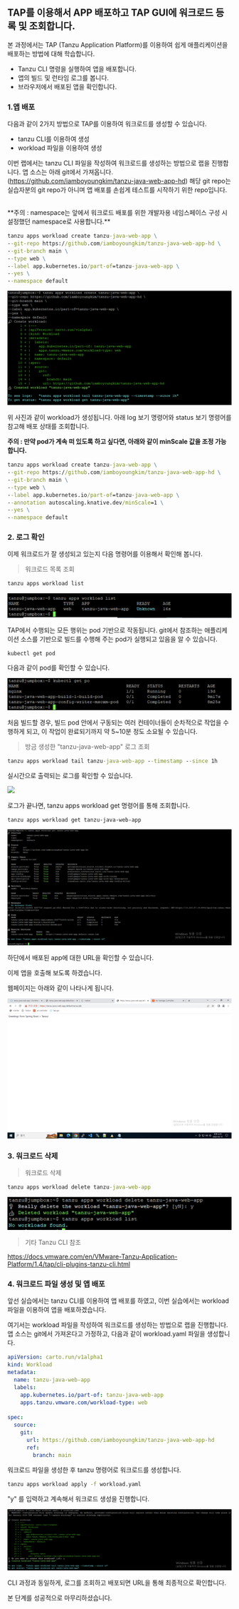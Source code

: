 ## TAP를 이용해서 APP 배포하고 TAP GUI에 워크로드 등록 및 조회합니다.

본 과정에서는 TAP (Tanzu Application Platform)를 이용하여 쉽게 애플리케이션을 배포하는 방법에 대해 학습합니다.

* Tanzu CLI 명령을 실행하여 앱을 배포합니다.
* 앱의 빌드 및 런타임 로그를 봅니다.
* 브라우저에서 배포된 앱을 확인합니다.


### 1.앱 배포
다음과 같이 2가지 방법으로 TAP를 이용하여 워크로드를 생성할 수 있습니다.
* tanzu CLI를 이용하여 생성
* workload 파일을 이용하여 생성

이번 랩에서는 tanzu CLI 파일을 작성하여 워크로드를 생성하는 방법으로 랩을 진행합니다.
앱 소스는 아래 git에서 가져옵니다. (https://github.com/iamboyoungkim/tanzu-java-web-app-hd)
해당 git repo는 실습자분의 git repo가 아니며 앱 배포를 손쉽게 테스트를 시작하기 위한 repo입니다.


<br/>
**주의 : namespace는 앞에서 워크로드 배포를 위한 개발자용 네임스페이스 구성 시 설정했던 namespace로 사용합니다.** <br/>

```cmd
tanzu apps workload create tanzu-java-web-app \
--git-repo https://github.com/iamboyoungkim/tanzu-java-web-app-hd \
--git-branch main \
--type web \
--label app.kubernetes.io/part-of=tanzu-java-web-app \
--yes \
--namespace default
```

![](../images/tap-workload-01.png)

위 사진과 같이 workload가 생성됩니다. 아래 log 보기 명령어와 status 보기 명령어를 참고해 배포 상태를 조회합니다.

**주의 : 만약 pod가 계속 떠 있도록 하고 싶다면, 아래와 같이 minScale 값을 조정 가능합니다.** <br/>
```cmd
tanzu apps workload create tanzu-java-web-app \
--git-repo https://github.com/iamboyoungkim/tanzu-java-web-app-hd \
--git-branch main \
--type web \
--label app.kubernetes.io/part-of=tanzu-java-web-app \
--annotation autoscaling.knative.dev/minScale=1 \
--yes \
--namespace default
```



### 2. 로그 확인
이제 워크로드가 잘 생성되고 있는지 다음 명령어를 이용해서 확인해 봅니다.
<br/>
> 워크로드 목록 조회
```cmd
tanzu apps workload list
```

![](../images/tap-workload-02.png)


TAP에서 수행되는 모든 행위는 pod 기반으로 작동됩니다. git에서 참조하는 애플리케이션 소스를 기반으로 빌드를 수행해 주는 pod가 실행되고 있음을 알 수 있습니다.
```cmd
kubectl get pod
```
다음과 같이 pod를 확인할 수 있습니다.

![](../images/tap-workload-04.png)

처음 빌드할 경우, 빌드 pod 안에서 구동되는 여러 컨테이너들이 순차적으로 작업을 수행하게 되고, 이 작업이 완료되기까지 약 5~10분 정도 소요될 수 있습니다.

> 방금 생성한 "tanzu-java-web-app" 로그 조회
```cmd
tanzu apps workload tail tanzu-java-web-app --timestamp --since 1h
```

실시간으로 출력되는 로그를 확인할 수 있습니다. 

![](../images/tap-workload-03.png)

로그가 끝나면, tanzu apps workload get 명령어를 통해 조회합니다.
~~~
tanzu apps workload get tanzu-java-web-app
~~~

![](../images/tap-workload-05.png)

하단에서 배포된 app에 대한 URL을 확인할 수 있습니다.


이제 앱을 호출해 보도록 하겠습니다.


웹페이지는 아래와 같이 나타나게 됩니다.

![](../images/tap-workload-final.png)


### 3. 워크로드 삭제   
> 워크로드 삭제
```cmd
tanzu apps workload delete tanzu-java-web-app
```

![](../images/workload-delete.png)


> 기타 Tanzu CLI 참조

https://docs.vmware.com/en/VMware-Tanzu-Application-Platform/1.4/tap/cli-plugins-tanzu-cli.html



### 4. 워크로드 파일 생성 및 앱 배포
앞선 실습에서는 tanzu CLI를 이용하여 앱 배포를 하였고, 이번 실습에서는 workload 파일을 이용하여 앱을 배포하겠습니다.


여기서는 workload 파일을 작성하여 워크로드를 생성하는 방법으로 랩을 진행합니다.
앱 소스는 git에서 가져온다고 가정하고, 다음과 같이 workload.yaml 파일을 생성합니다.

```yaml
apiVersion: carto.run/v1alpha1
kind: Workload
metadata:
  name: tanzu-java-web-app
  labels:
    app.kubernetes.io/part-of: tanzu-java-web-app
    apps.tanzu.vmware.com/workload-type: web

spec:
  source:
    git:
      url: https://github.com/iamboyoungkim/tanzu-java-web-app-hd
      ref:
        branch: main
```

워크로드 파일을 생성한 후 tanzu 명령어로 워크로드를 생성합니다.
```cmd
tanzu apps workload apply -f workload.yaml
```

"y" 를 입력하고 계속해서 워크로드 생성을 진행합니다.

![](../images/workload-apply.png)

CLI 과정과 동일하게, 로그를 조회하고 배포되면 URL을 통해 최종적으로 확인합니다.   

본 단계를 성공적으로 마무리하셨습니다.   

